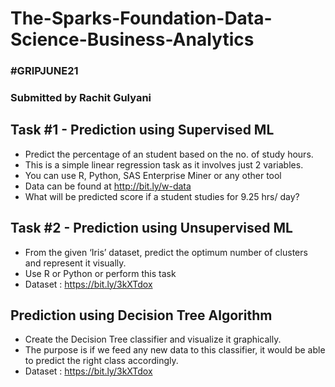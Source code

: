 # The-Sparks-Foundation-Data-Science-Business-Analytics
<h3>#GRIPJUNE21</h3>
<h3>Submitted by Rachit Gulyani</h3>



<h2>Task #1 - Prediction using Supervised ML</h2>

* Predict the percentage of an student based on the no. of study hours.
* This is a simple linear regression task as it involves just 2 variables.
* You can use R, Python, SAS Enterprise Miner or any other tool
* Data can be found at http://bit.ly/w-data
* What will be predicted score if a student studies for 9.25 hrs/ day?



<h2>Task #2 - Prediction using Unsupervised ML</h2>

* From the given ‘Iris’ dataset, predict the optimum number of clusters and represent it visually.
* Use R or Python or perform this task
* Dataset : https://bit.ly/3kXTdox


<h2>Prediction using Decision Tree Algorithm</h2>

* Create the Decision Tree classifier and visualize it graphically.
* The purpose is if we feed any new data to this classifier, it would be able to
predict the right class accordingly.
* Dataset : https://bit.ly/3kXTdox
